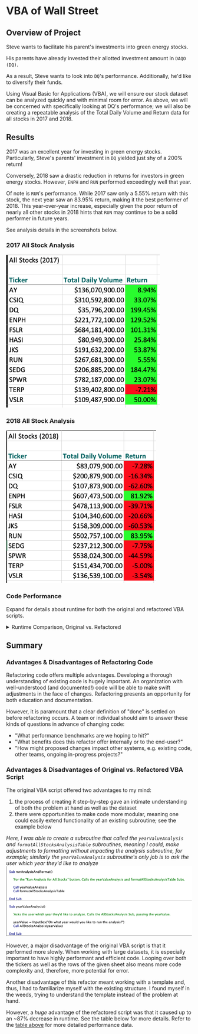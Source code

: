 #  VBA of Wall Street

## Overview of Project

Steve wants to facilitate his parent's investments into green energy stocks.

His parents have already invested their allotted investment amount in `DAQO (DQ)`.

As a result, Steve wants to look into `DQ`'s performance. Additionally, he'd like to diversify their funds.

Using Visual Basic for Applications (VBA), we will ensure our stock dataset can be analyzed quickly and with minimal room for error. As above, we will be concerned with specifically looking at DQ's performance; we will also be creating a repeatable analysis of the Total Daily Volume and Return data for all stocks in 2017 and 2018.




## Results

2017 was an excellent year for investing in green energy stocks. Particularly, Steve's parents' investment in `DQ` yielded just shy of a 200% return!

Conversely, 2018 saw a drastic reduction in returns for investors in green energy stocks. However, `ENPH` and `RUN` performed exceedingly well that year.

Of note is `RUN`'s performance. While 2017 saw only a 5.55% return with this stock, the next year saw an 83.95% return, making it the best performer of 2018. This year-over-year increase, especially given the poor return of nearly all other stocks in 2018 hints that `RUN` may continue to be a solid performer in future years.

See analysis details in the screenshots below.


### 2017 All Stock Analysis
![2017_performance.png](Resources/2017_performance.png)

### 2018 All Stock Analysis
![2018_performance.png](Resources/2018_performance.png)

### Code Performance
Expand for details about runtime for both the original and refactored VBA scripts.
<details>
  <summary>Runtime Comparison, Original vs. Refactored</summary>

| year   | runtime (original) | runtime(refactored)  |  delta in runtime |
| ------:|:-------------: |:-------------:| -------------:|
| 2018   | 0.7929688      | 0.1015625    | -87%           |
| 2017   | 0.7929688      | 0.109375     | -86%           |

</details>




## Summary


### Advantages & Disadvantages of Refactoring Code

Refactoring code offers multiple advantages. Developing a thorough understanding of existing code is hugely important. An organization with well-understood (and documented!) code will be able to make swift adjustments in the face of changes. Refactoring presents an opportunity for both education and documentation.

However, it is paramount that a clear definition of "done" is settled on before refactoring occurs. A team or individual should aim to answer these kinds of questions in advance of changing code:
* "What performance benchmarks are we hoping to hit?"
* "What benefits does this refactor offer internally or to the end-user?"
* "How might proposed changes impact other systems, e.g. existing code, other teams, ongoing in-progress projects?"


### Advantages & Disadvantages of Original vs. Refactored VBA Script


The original VBA script offered two advantages to my mind:
1. the process of creating it step-by-step gave an intimate understanding of both the problem at hand as well as the dataset
2. there were opportunities to make code more modular, meaning one could easily extend functionality of an existing subroutine; see the example below

_Here, I was able to create a subroutine that called the `yearValueAnalysis` and `formatAllStocksAnalysisTable` subroutines, meaning I could, make adjustments to formatting without impacting the analysis subroutine, for example; similarly the `yearValueAnalysis` subroutine's only job is to ask the user which year they'd like to analyze_
![original_vba_code_example.png](Resources/original_vba_code_example.png)

However, a major disadvantage of the original VBA script is that it performed more slowly. When working with large datasets, it is especially important to have highly performant and efficient code. Looping over both the tickers as well as the rows of the given sheet also means more code complexity and, therefore, more potential for error.

Another disadvantage of this refactor meant working with a template and, thus, I had to familiarize myself with the existing structure. I found myself in the weeds, trying to understand the template instead of the problem at hand.

However, a _huge_ advantage of the refactored script was that it caused up to an ~87% decrease in runtime. See the table below for more details. Refer to the [table above](#code-performance) for more detailed performance data.
